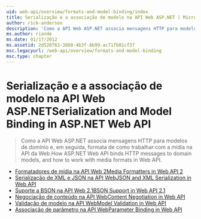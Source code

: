 ```yaml
---
uid: web-api/overview/formats-and-model-binding/index
title: Serialização e a associação de modelo na API Web ASP.NET | Microsoft Docs
author: rick-anderson
description: 'Como a API Web ASP.NET associa mensagens HTTP para modelos de domínio e, em seguida, formata de como trabalhar com a mídia na API da Web.'
ms.author: riande
ms.date: 01/17/2012
ms.assetid: 2d520763-3860-4b3f-8b99-ac71fb01cf37
msc.legacyurl: /web-api/overview/formats-and-model-binding
msc.type: chapter
---
```

<a name="serialization-and-model-binding-in-aspnet-web-api"></a><span data-ttu-id="14b1a-103">Serialização e a associação de modelo na API Web ASP.NET</span><span class="sxs-lookup"><span data-stu-id="14b1a-103">Serialization and Model Binding in ASP.NET Web API</span></span>
====================
> <span data-ttu-id="14b1a-104">Como a API Web ASP.NET associa mensagens HTTP para modelos de domínio e, em seguida, formata de como trabalhar com a mídia na API da Web.</span><span class="sxs-lookup"><span data-stu-id="14b1a-104">How ASP.NET Web API binds HTTP messages to domain models, and how to work with media formats in Web API.</span></span>


- [<span data-ttu-id="14b1a-105">Formatadores de mídia na API Web 2</span><span class="sxs-lookup"><span data-stu-id="14b1a-105">Media Formatters in Web API 2</span></span>](media-formatters.md)
- [<span data-ttu-id="14b1a-106">Serialização de XML e JSON na API Web</span><span class="sxs-lookup"><span data-stu-id="14b1a-106">JSON and XML Serialization in Web API</span></span>](json-and-xml-serialization.md)
- [<span data-ttu-id="14b1a-107">Suporte a BSON na API Web 2.1</span><span class="sxs-lookup"><span data-stu-id="14b1a-107">BSON Support in Web API 2.1</span></span>](bson-support-in-web-api-21.md)
- [<span data-ttu-id="14b1a-108">Negociação de conteúdo na API Web</span><span class="sxs-lookup"><span data-stu-id="14b1a-108">Content Negotiation in Web API</span></span>](content-negotiation.md)
- [<span data-ttu-id="14b1a-109">Validação de modelo na API Web</span><span class="sxs-lookup"><span data-stu-id="14b1a-109">Model Validation in Web API</span></span>](model-validation-in-aspnet-web-api.md)
- [<span data-ttu-id="14b1a-110">Associação de parâmetro na API Web</span><span class="sxs-lookup"><span data-stu-id="14b1a-110">Parameter Binding in Web API</span></span>](parameter-binding-in-aspnet-web-api.md)
